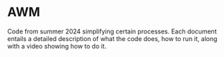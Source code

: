 # AWM
Code from summer 2024 simplifying certain processes. Each document entails a detailed description of what the code does, how to run it, along with a video showing how to do it. 
